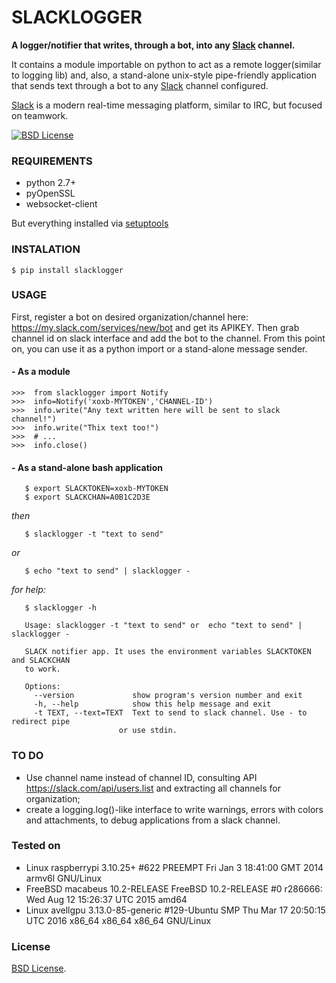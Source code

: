 # SLACKLOGGER
**A logger/notifier that writes, through a bot, into any [Slack](https://slack.com/) channel.**

It contains a module importable on python to act as a remote logger(similar to logging
lib) and, also, a stand-alone unix-style pipe-friendly application that sends text
through a bot to any [Slack](https://slack.com/) channel configured. 

[Slack](https://slack.com/) is a modern real-time messaging platform, similar to IRC,
but focused on teamwork.

[![BSD License](https://img.shields.io/badge/license-BSD-blue.svg)](LICENSE)

### REQUIREMENTS
- python 2.7+
- pyOpenSSL
- websocket-client

But everything installed via [setuptools](https://pypi.python.org/pypi/setuptools)

### INSTALATION

  `$ pip install slacklogger`

### USAGE

  First, register a bot on desired organization/channel here: https://my.slack.com/services/new/bot
and get its APIKEY. Then grab channel id on slack interface and add the bot to the channel. From
this point on, you can use it as a python import or a stand-alone message sender.

#### - As a module
```
>>>  from slacklogger import Notify
>>>  info=Notify('xoxb-MYTOKEN','CHANNEL-ID')
>>>  info.write("Any text written here will be sent to slack channel!")
>>>  info.write("Thix text too!")
>>>  # ...
>>>  info.close()
```
#### - As a stand-alone bash application
```
   $ export SLACKTOKEN=xoxb-MYTOKEN
   $ export SLACKCHAN=A0B1C2D3E
```
*then*
```  
   $ slacklogger -t "text to send"
```
*or*
```
   $ echo "text to send" | slacklogger -
```  
*for help:*
```    
   $ slacklogger -h

   Usage: slacklogger -t "text to send" or  echo "text to send" | slacklogger -

   SLACK notifier app. It uses the environment variables SLACKTOKEN and SLACKCHAN
   to work.

   Options:
     --version             show program's version number and exit
     -h, --help            show this help message and exit
     -t TEXT, --text=TEXT  Text to send to slack channel. Use - to redirect pipe
                        or use stdin.
```

### TO DO
- Use channel name instead of channel ID, consulting API https://slack.com/api/users.list and extracting all channels for organization;
- create a logging.log()-like interface to write warnings, errors with colors and attachments, to debug applications from a slack channel.

### Tested on
- Linux raspberrypi 3.10.25+ #622 PREEMPT Fri Jan 3 18:41:00 GMT 2014 armv6l GNU/Linux
- FreeBSD macabeus 10.2-RELEASE FreeBSD 10.2-RELEASE #0 r286666: Wed Aug 12 15:26:37 UTC 2015 amd64
- Linux avellgpu 3.13.0-85-generic #129-Ubuntu SMP Thu Mar 17 20:50:15 UTC 2016 x86_64 x86_64 x86_64 GNU/Linux

### License
[BSD License](LICENSE).

